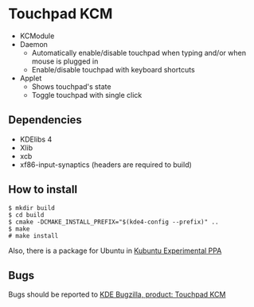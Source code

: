 Touchpad KCM
============

* KCModule
* Daemon
  - Automatically enable/disable touchpad when typing and/or when mouse is plugged in
  - Enable/disable touchpad with keyboard shortcuts
* Applet
  - Shows touchpad's state
  - Toggle touchpad with single click

Dependencies
------------

* KDElibs 4
* Xlib
* xcb
* xf86-input-synaptics (headers are required to build)


How to install
--------------

    $ mkdir build
    $ cd build
    $ cmake -DCMAKE_INSTALL_PREFIX="$(kde4-config --prefix)" ..
    $ make
    # make install

Also, there is a package for Ubuntu in [Kubuntu Experimental PPA](https://launchpad.net/~kubuntu-ppa/+archive/experimental)

Bugs
----

Bugs should be reported to [KDE Bugzilla, product: Touchpad KCM](https://bugs.kde.org/enter_bug.cgi?product=Touchpad%20KCM)
